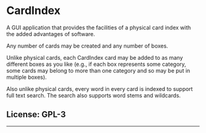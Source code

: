 # CardIndex

A GUI application that provides the facilities of a physical card index with
the added advantages of software.

Any number of cards may be created and any number of boxes.

Unlike physical cards, each CardIndex card may be added to as many different
boxes as you like (e.g., if each box represents some category, some cards
may belong to more than one category and so may be put in multiple boxes).

Also unlike physical cards, every word in every card is indexed to support
full text search. The search also supports word stems and wildcards.

## License: GPL-3


---
